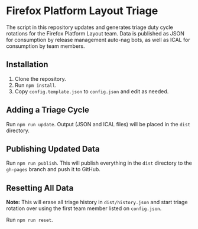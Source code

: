 # Firefox Platform Layout Triage

The script in this repository updates and generates triage duty cycle rotations for the Firefox Platform Layout team. Data is published as JSON for consumption by release management auto-nag bots, as well as ICAL for consumption by team members.

## Installation

1. Clone the repository.
2. Run `npm install`.
3. Copy `config.template.json` to `config.json` and edit as needed.

## Adding a Triage Cycle

Run `npm run update`. Output (JSON and ICAL files) will be placed in the `dist` directory.

## Publishing Updated Data

Run `npm run publish`. This will publish everything in the `dist` directory to the `gh-pages` branch and push it to GitHub.

## Resetting All Data

**Note:** This will erase all triage history in `dist/history.json` and start triage rotation over using the first team member listed on `config.json`.

Run `npm run reset`.
